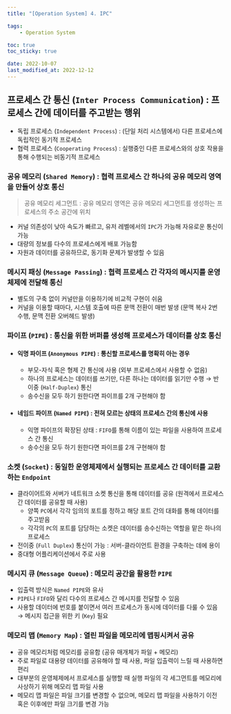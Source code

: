 ```yaml
---
title: "[Operation System] 4. IPC"

tags:
    - Operation System

toc: true
toc_sticky: true

date: 2022-10-07
last_modified_at: 2022-12-12
---
```


## 프로세스 간 통신 (```Inter Process Communication```) : 프로세스 간에 데이터를 주고받는 행위

- 독립 프로세스 (```Independent Process```) : (단일 처리 시스템에서) 다른 프로세스에 독립적인 동기적 프로세스
- 협력 프로세스 (```Cooperating Process```) : 실행중인 다른 프로세스와의 상호 작용을 통해 수행되는 비동기적 프로세스

### 공유 메모리 (```Shared Memory```) : 협력 프로세스 간 하나의 공유 메모리 영역을 만들어 상호 통신
> 공유 메모리 세그먼트 : 공유 메모리 영역은 공유 메모리 세그먼트를 생성하는 프로세스의 주소 공간에 위치

- 커널 의존성이 낮아 속도가 빠르고, 유저 레벨에서의 ```IPC```가 가능해 자유로운 통신이 가능
- 대량의 정보를 다수의 프로세스에게 배포 가능함
- 자원과 데이터를 공유하므로, 동기화 문제가 발생할 수 있음

### 메시지 패싱 (```Message Passing```) : 협력 프로세스 간 각자의 메시지를 운영 체제에 전달해 통신
- 별도의 구축 없이 커널만을 이용하기에 비교적 구현이 쉬움
- 커널을 이용할 때마다, 시스템 호출에 따른 문맥 전환이 매번 발생 (문맥 복사 2번 수행, 문맥 전환 오버헤드 발생)

### 파이프 (```PIPE```) : 통신을 위한 버퍼를 생성해 프로세스가 데이터를 상호 통신
- #### 익명 파이프 (```Anonymous PIPE```) : 통신할 프로세스를 명확히 아는 경우
  - 부모-자식 혹은 형제 간 통신에 사용 (외부 프로세스에서 사용할 수 없음)
  - 하나의 프로세스는 데이터를 쓰기만, 다른 하나는 데이터를 읽기만 수행 → 반 이중 (```Half-Duplex```) 통신
  - 송수신을 모두 하기 원한다면 파이프를 2개 구현해야 함

- #### 네임드 파이프 (```Named PIPE```) : 전혀 모르는 상태의 프로세스 간의 통신에 사용
  - 익명 파이프의 확장된 상태 : ```FIFO```를 통해 이름이 있는 파일을 사용하여 프로세스 간 통신
  - 송수신을 모두 하기 원한다면 파이프를 2개 구현해야 함

### 소켓 (```Socket```) : 동일한 운영체제에서 실행되는 프로세스 간 데이터를 교환하는 ```Endpoint```
- 클라이어트와 서버가 네트워크 소켓 통신을 통해 데이터를 공유 (원격에서 프로세스 간 데이터를 공유할 때 사용)
  - 양쪽 ```PC```에서 각각 임의의 포트를 정하고 해당 포트 간의 대화를 통해 데이터를 주고받음
  - 각각의 ```PC```의 포트를 담당하는 소켓은 데이터를 송수신하는 역할을 맡은 하나의 프로세스
- 전이중 (```Full Duplex```) 통신이 가능 : 서버-클라이언트 환경을 구축하는 데에 용이
- 중대형 어플리케이션에서 주로 사용

### 메시지 큐 (```Message Queue```) : 메모리 공간을 활용한 ```PIPE```
- 입출력 방식은 ```Named PIPE```와 유사
- ```PIPE```나 ```FIFO```와 달리 다수의 프로세스 간 메시지를 전달할 수 있음
- 사용할 데이터에 번호를 붙이면서 여러 프로세스가 동시에 데이터를 다룰 수 있음 → 메시지 접근을 위한 키 (```Key```) 필요

### 메모리 맵 (```Memory Map```) : 열린 파일을 메모리에 맵핑시켜서 공유
- 공유 메모리처럼 메모리를 공유함 (공유 매개체가 파일 + 메모리)
- 주로 파일로 대용량 데이터를 공유해야 할 때 사용, 파일 입출력이 느릴 때 사용하면 편리
- 대부분의 운영체제에서 프로세스를 실행할 때 실행 파일의 각 세그먼트를 메모리에 사상하기 위해 메모리 맵 파일 사용
- 메모리 맵 파일은 파일 크기를 변경할 수 없으며, 메모리 맵 파일을 사용하기 이전 혹은 이후에만 파일 크기를 변경 가능